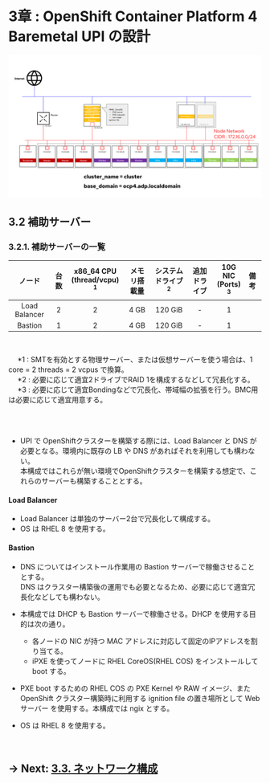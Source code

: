 # 3章 : OpenShift Container Platform 4 Baremetal UPI の設計

![システム構成図](./images/image_001.png)

## 3.2 補助サーバー
### 3.2.1. 補助サーバーの一覧

| ノード | 台数 | x86_64 CPU <br> (thread/vcpu) <sup>1</sup> | メモリ搭載量 | システムドライブ <sup>2</sup> | 追加ドライブ | 10G NIC <br> (Ports) <sup>3</sup> | 備考 |
|:--------:|:--------:|:-----------------:|:----------------:|:----------------:|:------------:|:------------:|:-----------------|
| Load Balancer| 2 | 2  | 4 GB | 120 GiB | -            | 1 | 
| Bastion      | 1 | 2  | 4 GB | 120 GiB | -            | 1 |

<br>

&emsp; *1 : SMTを有効とする物理サーバー、または仮想サーバーを使う場合は、1 core = 2 threads = 2 vcpus で換算。 <br>
&emsp; *2 : 必要に応じて適宜2ドライブでRAID 1を構成するなどして冗長化する。 <br>
&emsp; *3 : 必要に応じて適宜Bondingなどで冗長化、帯域幅の拡張を行う。BMC用は必要に応じて適宜用意する。 <br>

<br>
<br>

- UPI で OpenShiftクラスターを構築する際には、Load Balancer と DNS が必要となる。環境内に既存の LB や DNS があればそれを利用しても構わない。<br>
本構成ではこれらが無い環境でOpenShiftクラスターを構築する想定で、これらのサーバーも構築することとする。

#### Load Balancer
- Load Balancer は単独のサーバー2台で冗長化して構成する。
- OS は RHEL 8 を使用する。

#### Bastion
- DNS についてはインストール作業用の Bastion サーバーで稼働させることとする。<br>
DNS はクラスター構築後の運用でも必要となるため、必要に応じて適宜冗長化などしても構わない。

- 本構成では DHCP も Bastion サーバーで稼働させる。DHCP を使用する目的は次の通り。
  - 各ノードの NIC が持つ MAC アドレスに対応して固定のIPアドレスを割り当てる。
  - iPXE を使ってノードに RHEL CoreOS(RHEL COS) をインストールして boot する。

- PXE boot するための RHEL COS の PXE Kernel や RAW イメージ、また OpenShift クラスター構築時に利用する ignition file の置き場所として Web サーバー を使用する。本構成では ngix とする。

- OS は RHEL 8 を使用する。

<br>

## → Next: [3.3. ネットワーク構成](./3.3.md)
